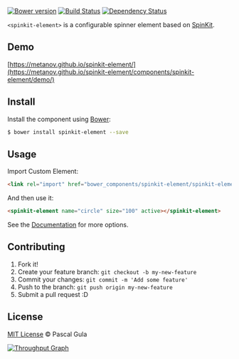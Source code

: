 [![Bower version](https://badge.fury.io/bo/spinkit-element.svg)](https://badge.fury.io/bo/spinkit-element)
[![Build Status](https://travis-ci.org/MeTaNoV/spinkit-element.svg?branch=master)](https://travis-ci.org/MeTaNoV/spinkit-element)
[![Dependency Status](https://gemnasium.com/MeTaNoV/spinkit-element.svg)](https://gemnasium.com/MeTaNoV/spinkit-element)

`<spinkit-element>` is a configurable spinner element based on [SpinKit](http://tobiasahlin.com/spinkit/).

## Demo

[https://metanov.github.io/spinkit-element/](https://metanov.github.io/spinkit-element/components/spinkit-element/demo/)

## Install

Install the component using [Bower](http://bower.io/):

```sh
$ bower install spinkit-element --save
```

## Usage

Import Custom Element:

```html
<link rel="import" href="bower_components/spinkit-element/spinkit-element.html">
```

And then use it:

```html
<spinkit-element name="circle" size="100" active></spinkit-element>
```

See the [Documentation](https://metanov.github.io/spinkit-element/) for more options.

## Contributing

1. Fork it!
2. Create your feature branch: `git checkout -b my-new-feature`
3. Commit your changes: `git commit -m 'Add some feature'`
4. Push to the branch: `git push origin my-new-feature`
5. Submit a pull request :D

## License

[MIT License](http://opensource.org/licenses/MIT) © Pascal Gula

[![Throughput Graph](https://graphs.waffle.io/MeTaNoV/spinkit-element/throughput.svg)](https://waffle.io/MeTaNoV/spinkit-element/metrics)

